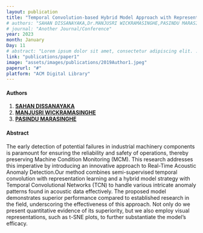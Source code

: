 ```yaml
---
layout: publication
title: "Temporal Convolution-based Hybrid Model Approach with Representation Learning for Real-Time Acoustic Anomaly Detection"
# authors: "SAHAN DISSANAYAKA,Dr.MANJUSRI WICKRAMASINGHE,PASINDU MARASINGHE"
# journal: "Another Journal/Conference"
year: 2023
month: January
Day: 11
# abstract: "Lorem ipsum dolor sit amet, consectetur adipiscing elit. ..."
link: "publications/paper1"
image: "assets/images/publications/2019Author1.jpeg"
paperurl: "#"
platform: "ACM Digital Library"
---
```


#### Authors

1. [__SAHAN DISSANAYAKA__]()
2. [__MANJUSRI WICKRAMASINGHE__](/team/dr-manju/)
3. [__PASINDU MARASINGHE__](/team/pasindu-marasinghe/)

#### Abstract

The early detection of potential failures in industrial machinery components is paramount for ensuring the
reliability and safety of operations, thereby preserving Machine Condition Monitoring (MCM). This research
addresses this imperative by introducing an innovative approach to Real-Time Acoustic Anomaly Detection.Our method combines semi-supervised temporal convolution with representation learning and a hybrid
model strategy with Temporal Convolutional Networks (TCN) to handle various intricate anomaly patterns
found in acoustic data effectively. The proposed model demonstrates superior performance compared to
established research in the field, underscoring the effectiveness of this approach. Not only do we present
quantitative evidence of its superiority, but we also employ visual representations, such as t-SNE plots, to
further substantiate the model’s efficacy.
